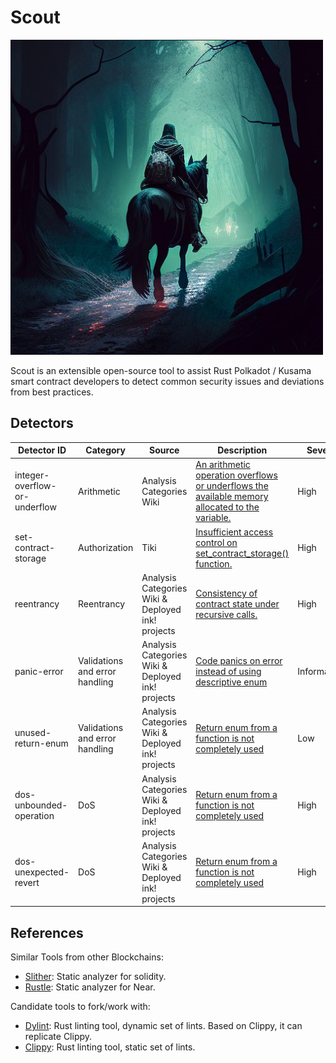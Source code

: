 # Scout
<img src="/assets/scout.png" alt="Scout in a Dark Forest" width="500"/>

Scout is an extensible open-source tool to assist Rust Polkadot / Kusama smart contract developers to detect common security issues and deviations from best practices.

## Detectors

| Detector ID | Category | Source | Description| Severity | Reviewed |
| ------ | ------ | ------| ------| ------ | ------ |
| integer-overflow-or-underflow | Arithmetic | Analysis Categories Wiki | [An arithmetic operation overflows or underflows the available memory allocated to the variable.](https://github.com/CoinFabrik/web3-grant/tree/main/docs/detectors/integer-overflow-or-underflow) | High | Agus |
| set-contract-storage | Authorization | Tiki | [Insufficient access control on set_contract_storage() function.](https://github.com/CoinFabrik/web3-grant/tree/main/docs/detectors/set-contract-storage) | High | Tiki, Turi |
| reentrancy            | Reentrancy       | Analysis Categories Wiki & Deployed ink! projects | [Consistency of contract state under recursive calls.](https://github.com/CoinFabrik/web3-grant/tree/main/docs/detectors/reentrancy)                                                                         | High     | Tiki, Turi |
| panic-error            | Validations and error handling       | Analysis Categories Wiki & Deployed ink! projects | [Code panics on error instead of using descriptive enum](https://github.com/CoinFabrik/web3-grant/tree/main/docs/detectors/panic-error)                                                                         | Informational     | Agus |
| unused-return-enum            | Validations and error handling       | Analysis Categories Wiki & Deployed ink! projects | [Return enum from a function is not completely used](https://github.com/CoinFabrik/web3-grant/tree/main/docs/detectors/unused-return-enum) | Low     | Agus |
| dos-unbounded-operation | DoS | Analysis Categories Wiki & Deployed ink! projects | [Return enum from a function is not completely used](https://github.com/CoinFabrik/web3-grant/tree/main/docs/detectors/dos-unbounded-operation) | High | Agus |
| dos-unexpected-revert | DoS | Analysis Categories Wiki & Deployed ink! projects | [Return enum from a function is not completely used](https://github.com/CoinFabrik/web3-grant/tree/main/docs/detectors/unexpected-revert) | High | Tiki, Turi |

## References

Similar Tools from other Blockchains:
- [Slither](https://github.com/crytic/slither): Static analyzer for solidity.
- [Rustle](https://github.com/blocksecteam/rustle): Static analyzer for Near.

Candidate tools to fork/work with:
- [Dylint](https://github.com/trailofbits/dylint): Rust linting tool, dynamic set of lints. Based on Clippy, it can replicate Clippy.
- [Clippy](https://github.com/rust-lang/rust-clippy): Rust linting tool, static set of lints.
